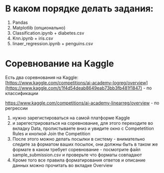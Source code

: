 # В каком порядке делать задания:
1. Pandas
2. Matplotlib (опционально)
3. Classification.ipynb + diabetes.csv
4. Knn.ipynb + iris.csv
5. linaer_regression.ipynb + penguins.csv


# Соревнование на Kaggle

Есть два соревнования на Kaggle:
 [https://www.kaggle.com/competitions/ai-academy-logreg/overview](https://www.kaggle.com/t/1f4d54deab8649eab73bb3fb481f1847) - по классификации


 
 https://www.kaggle.com/competitions/ai-academy-linearreg/overview - по регрессии

1. нужно зарегистироваться на самой платформе Kaggle
2. и зарегестрироваться на соревнование, для этого переходите во вкладку Data, пролистываете вниз и увидите окно с Competetition Rules и кнопкой Join the Competition
3. После этого можно делать посылки в систему - внимательно следите за форматом ваших посылок, они должны быть в таком же формате в каком требует соревнование - посмотрите файл sample_submission.csv и проверьте что форматы совпадают
4. Кроме того все правила форматирования ответов и описание данных можно прочитать во вкладке Overview
